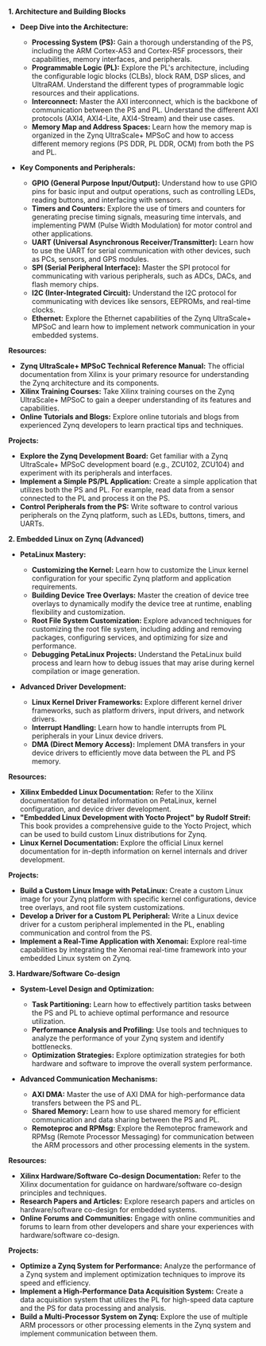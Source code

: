 **1.  Architecture and Building Blocks**

* **Deep Dive into the Architecture:**
    * **Processing System (PS):**  Gain a thorough understanding of the PS, including the ARM Cortex-A53 and Cortex-R5F processors, their capabilities, memory interfaces, and peripherals.
    * **Programmable Logic (PL):**  Explore the PL's architecture, including the configurable logic blocks (CLBs), block RAM, DSP slices, and UltraRAM. Understand the different types of programmable logic resources and their applications.
    * **Interconnect:**  Master the AXI interconnect, which is the backbone of communication between the PS and PL. Understand the different AXI protocols (AXI4, AXI4-Lite, AXI4-Stream) and their use cases.
    * **Memory Map and Address Spaces:**  Learn how the memory map is organized in the Zynq UltraScale+ MPSoC and how to access different memory regions (PS DDR, PL DDR, OCM) from both the PS and PL.

* **Key Components and Peripherals:**
    * **GPIO (General Purpose Input/Output):**  Understand how to use GPIO pins for basic input and output operations, such as controlling LEDs, reading buttons, and interfacing with sensors.
    * **Timers and Counters:**  Explore the use of timers and counters for generating precise timing signals, measuring time intervals, and implementing PWM (Pulse Width Modulation) for motor control and other applications.
    * **UART (Universal Asynchronous Receiver/Transmitter):**  Learn how to use the UART for serial communication with other devices, such as PCs, sensors, and GPS modules.
    * **SPI (Serial Peripheral Interface):**  Master the SPI protocol for communicating with various peripherals, such as ADCs, DACs, and flash memory chips.
    * **I2C (Inter-Integrated Circuit):**  Understand the I2C protocol for communicating with devices like sensors, EEPROMs, and real-time clocks.
    * **Ethernet:**  Explore the Ethernet capabilities of the Zynq UltraScale+ MPSoC and learn how to implement network communication in your embedded systems.

**Resources:**

* **Zynq UltraScale+ MPSoC Technical Reference Manual:**  The official documentation from Xilinx is your primary resource for understanding the Zynq architecture and its components.
* **Xilinx Training Courses:**  Take Xilinx training courses on the Zynq UltraScale+ MPSoC to gain a deeper understanding of its features and capabilities.
* **Online Tutorials and Blogs:**  Explore online tutorials and blogs from experienced Zynq developers to learn practical tips and techniques.

**Projects:**

* **Explore the Zynq Development Board:**  Get familiar with a Zynq UltraScale+ MPSoC development board (e.g., ZCU102, ZCU104) and experiment with its peripherals and interfaces.
* **Implement a Simple PS/PL Application:**  Create a simple application that utilizes both the PS and PL. For example, read data from a sensor connected to the PL and process it on the PS.
* **Control Peripherals from the PS:**  Write software to control various peripherals on the Zynq platform, such as LEDs, buttons, timers, and UARTs.


**2.  Embedded Linux on Zynq (Advanced)**

* **PetaLinux Mastery:**
    * **Customizing the Kernel:**  Learn how to customize the Linux kernel configuration for your specific Zynq platform and application requirements.
    * **Building Device Tree Overlays:**  Master the creation of device tree overlays to dynamically modify the device tree at runtime, enabling flexibility and customization.
    * **Root File System Customization:**  Explore advanced techniques for customizing the root file system, including adding and removing packages, configuring services, and optimizing for size and performance.
    * **Debugging PetaLinux Projects:**  Understand the PetaLinux build process and learn how to debug issues that may arise during kernel compilation or image generation.

* **Advanced Driver Development:**
    * **Linux Kernel Driver Frameworks:**  Explore different kernel driver frameworks, such as platform drivers, input drivers, and network drivers.
    * **Interrupt Handling:**  Learn how to handle interrupts from PL peripherals in your Linux device drivers.
    * **DMA (Direct Memory Access):**  Implement DMA transfers in your device drivers to efficiently move data between the PL and PS memory.

**Resources:**

* **Xilinx Embedded Linux Documentation:**  Refer to the Xilinx documentation for detailed information on PetaLinux, kernel configuration, and device driver development.
* **"Embedded Linux Development with Yocto Project" by Rudolf Streif:**  This book provides a comprehensive guide to the Yocto Project, which can be used to build custom Linux distributions for Zynq.
* **Linux Kernel Documentation:**  Explore the official Linux kernel documentation for in-depth information on kernel internals and driver development.

**Projects:**

* **Build a Custom Linux Image with PetaLinux:**  Create a custom Linux image for your Zynq platform with specific kernel configurations, device tree overlays, and root file system customizations.
* **Develop a Driver for a Custom PL Peripheral:**  Write a Linux device driver for a custom peripheral implemented in the PL, enabling communication and control from the PS.
* **Implement a Real-Time Application with Xenomai:**  Explore real-time capabilities by integrating the Xenomai real-time framework into your embedded Linux system on Zynq.


**3.  Hardware/Software Co-design**

* **System-Level Design and Optimization:**
    * **Task Partitioning:**  Learn how to effectively partition tasks between the PS and PL to achieve optimal performance and resource utilization.
    * **Performance Analysis and Profiling:**  Use tools and techniques to analyze the performance of your Zynq system and identify bottlenecks.
    * **Optimization Strategies:**  Explore optimization strategies for both hardware and software to improve the overall system performance.

* **Advanced Communication Mechanisms:**
    * **AXI DMA:**  Master the use of AXI DMA for high-performance data transfers between the PS and PL.
    * **Shared Memory:**  Learn how to use shared memory for efficient communication and data sharing between the PS and PL.
    * **Remoteproc and RPMsg:**  Explore the Remoteproc framework and RPMsg (Remote Processor Messaging) for communication between the ARM processors and other processing elements in the system.

**Resources:**

* **Xilinx Hardware/Software Co-design Documentation:**  Refer to the Xilinx documentation for guidance on hardware/software co-design principles and techniques.
* **Research Papers and Articles:**  Explore research papers and articles on hardware/software co-design for embedded systems.
* **Online Forums and Communities:**  Engage with online communities and forums to learn from other developers and share your experiences with hardware/software co-design.

**Projects:**

* **Optimize a Zynq System for Performance:**  Analyze the performance of a Zynq system and implement optimization techniques to improve its speed and efficiency.
* **Implement a High-Performance Data Acquisition System:**  Create a data acquisition system that utilizes the PL for high-speed data capture and the PS for data processing and analysis.
* **Build a Multi-Processor System on Zynq:**  Explore the use of multiple ARM processors or other processing elements in the Zynq system and implement communication between them.

